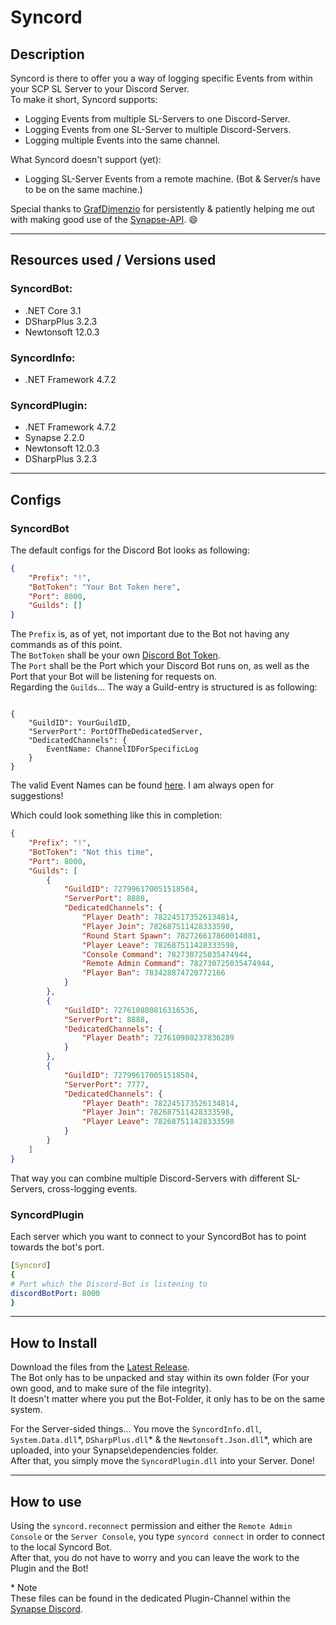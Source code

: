 # Syncord

## Description

Syncord is there to offer you a way of logging specific Events from within your SCP SL Server to your Discord Server.  
To make it short, Syncord supports:  
- Logging Events from multiple SL-Servers to one Discord-Server.
- Logging Events from one SL-Server to multiple Discord-Servers.
- Logging multiple Events into the same channel.

What Syncord doesn't support (yet):
- Logging SL-Server Events from a remote machine. (Bot & Server/s have to be on the same machine.)

Special thanks to [GrafDimenzio](https://github.com/GrafDimenzio) for persistently & patiently helping me out with making good use of the [Synapse-API](https://github.com/SynapseSL/Synapse/). 😄

---
## Resources used / Versions used

### SyncordBot:  
  - .NET Core       3.1  
  - DSharpPlus      3.2.3
  - Newtonsoft      12.0.3
### SyncordInfo:  
  - .NET Framework  4.7.2
### SyncordPlugin:  
  - .NET Framework  4.7.2
  - Synapse         2.2.0
  - Newtonsoft      12.0.3
  - DSharpPlus      3.2.3
  
---
## Configs

### SyncordBot

The default configs for the Discord Bot looks as following:  

```json
{
    "Prefix": "!",
    "BotToken": "Your Bot Token here",
    "Port": 8000,
    "Guilds": []
}
```
The `Prefix` is, as of yet, not important due to the Bot not having any commands as of this point.  
The `BotToken` shall be your own [Discord Bot Token](https://discord.com/developers/).  
The `Port` shall be the Port which your Discord Bot runs on, as well as the Port that your Bot will be listening for requests on.  
Regarding the `Guilds`... The way a Guild-entry is structured is as following:  

```

{
    "GuildID": YourGuildID,
    "ServerPort": PortOfTheDedicatedServer,
    "DedicatedChannels": {
        EventName: ChannelIDForSpecificLog
    }
}
```
The valid Event Names can be found [here](https://github.com/AlmightyLks/Syncord/blob/main/EventNames.md). I am always open for suggestions!


Which could look something like this in completion:

```json
{
    "Prefix": "!",
    "BotToken": "Not this time",
    "Port": 8000,
    "Guilds": [
        {
            "GuildID": 727996170051518504,
            "ServerPort": 8888,
            "DedicatedChannels": {
                "Player Death": 782245173526134814,
                "Player Join": 782687511428333598,
                "Round Start Spawn": 782726617860014081,
                "Player Leave": 782687511428333598,
                "Console Command": 782730725035474944,
                "Remote Admin Command": 782730725035474944,
                "Player Ban": 783428874720772166
            }
        },
        {
            "GuildID": 727610880816316536,
            "ServerPort": 8888,
            "DedicatedChannels": {
                "Player Death": 727610980237836289
            }
        },
        {
            "GuildID": 727996170051518504,
            "ServerPort": 7777,
            "DedicatedChannels": {
                "Player Death": 782245173526134814,
                "Player Join": 782687511428333598,
                "Player Leave": 782687511428333598
            }
        }
    ]
}
```

That way you can combine multiple Discord-Servers with different SL-Servers, cross-logging events.  

### SyncordPlugin

Each server which you want to connect to your SyncordBot has to point towards the bot's port.

```yaml
[Syncord]
{
# Port which the Discord-Bot is listening to
discordBotPort: 8000
}
```


---

## How to Install

Download the files from the [Latest Release](https://github.com/AlmightyLks/Syncord/releases).  
The Bot only has to be unpacked and stay within its own folder (For your own good, and to make sure of the file integrity).  
It doesn't matter where you put the Bot-Folder, it only has to be on the same system.  

For the Server-sided things... You move the `SyncordInfo.dll`, `System.Data.dll`\*, `DSharpPlus.dll`\* & the `Newtonsoft.Json.dll`\*, which are uploaded, into your Synapse\dependencies folder.  
After that, you simply move the `SyncordPlugin.dll` into your Server. Done!

---

## How to use

Using the `syncord.reconnect` permission and either the `Remote Admin Console` or the `Server Console`, you type `syncord connect` in order to connect to the local Syncord Bot.  
After that, you do not have to worry and you can leave the work to the Plugin and the Bot!



\* Note  
These files can be found in the dedicated Plugin-Channel within the [Synapse Discord](https://discord.gg/HWW6s8ggxT).
